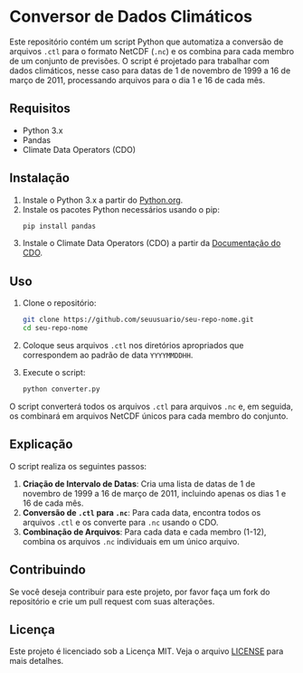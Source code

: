 
# Conversor de Dados Climáticos 

Este repositório contém um script Python que automatiza a conversão de arquivos `.ctl` para o formato NetCDF (`.nc`) e os combina para cada membro de um conjunto de previsões. O script é projetado para trabalhar com dados climáticos, nesse caso para datas de 1 de novembro de 1999 a 16 de março de 2011, processando arquivos para o dia 1 e 16 de cada mês.

## Requisitos

- Python 3.x
- Pandas
- Climate Data Operators (CDO)

## Instalação

1. Instale o Python 3.x a partir do [Python.org](https://www.python.org/).
2. Instale os pacotes Python necessários usando o pip:
    ```bash
    pip install pandas
    ```
3. Instale o Climate Data Operators (CDO) a partir da [Documentação do CDO](https://code.mpimet.mpg.de/projects/cdo).

## Uso

1. Clone o repositório:
    ```bash
    git clone https://github.com/seuusuario/seu-repo-nome.git
    cd seu-repo-nome
    ```

2. Coloque seus arquivos `.ctl` nos diretórios apropriados que correspondem ao padrão de data `YYYYMMDDHH`.

3. Execute o script:
    ```bash
    python converter.py
    ```

O script converterá todos os arquivos `.ctl` para arquivos `.nc` e, em seguida, os combinará em arquivos NetCDF únicos para cada membro do conjunto.

## Explicação

O script realiza os seguintes passos:
1. **Criação de Intervalo de Datas**: Cria uma lista de datas de 1 de novembro de 1999 a 16 de março de 2011, incluindo apenas os dias 1 e 16 de cada mês.
2. **Conversão de `.ctl` para `.nc`**: Para cada data, encontra todos os arquivos `.ctl` e os converte para `.nc` usando o CDO.
3. **Combinação de Arquivos**: Para cada data e cada membro (1-12), combina os arquivos `.nc` individuais em um único arquivo.

## Contribuindo

Se você deseja contribuir para este projeto, por favor faça um fork do repositório e crie um pull request com suas alterações.

## Licença

Este projeto é licenciado sob a Licença MIT. Veja o arquivo [LICENSE](LICENSE) para mais detalhes.
